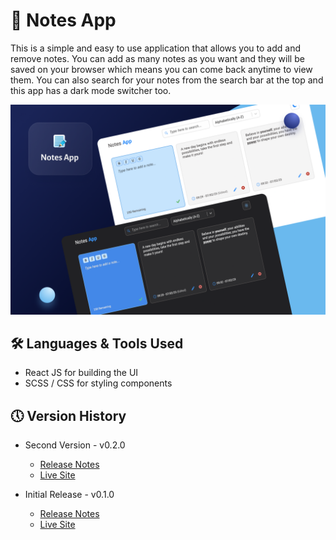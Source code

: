 # 📝 Notes App

This is a simple and easy to use application that allows you to add and remove notes. You can add as many notes as you want and they will be saved on your browser which means you can come back anytime to view them. You can also search for your notes from the search bar at the top and this app has a dark mode switcher too.

![📝 Notes App](https://github.com/Saimcode/notes-app/blob/main/notes-app-thumbnail.png?raw=true)

## 🛠 Languages & Tools Used

* React JS for building the UI
* SCSS / CSS for styling components

## 🕔 Version History

* Second Version - v0.2.0
   * [Release Notes](https://github.com/Saimcode/notes-app/releases/tag/v0.2.0)
   * [Live Site](https://aesthetic-baklava-afb43a.netlify.app/)

* Initial Release - v0.1.0
   * [Release Notes](https://github.com/Saimcode/notes-app/releases/tag/v0.1.0)
   * [Live Site](https://bright-cupcake-26e6ac.netlify.app/)
